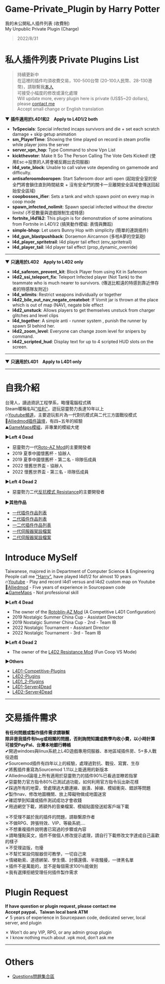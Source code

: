 # Game-Private_Plugin by Harry Potter
我的未公開私人插件列表 (收費制)<br/>
My Unpublic Private Plugin (Charge) 
> 2022/8/31

# 私人插件列表 Private Plugins List
>持續更新中<br/>
在這裡的插件均須收費交易，100-500台幣 (20-100人民幣、28-130港幣)，請聯繫我[本人](https://steamcommunity.com/profiles/76561198026784913)<br/>
可接受小幅度的修改或漢化處理<br/>
Will update more, every plugin here is private (US$5~20 dollars), please [contact me](https://steamcommunity.com/profiles/76561198026784913)<br/>
Accept small change or English translation<br/>

▼ **插件適用於L4D1和2　Apply to L4D1/2 both**
  * <b>1vSpecials</b>: Special infected incaps survivors and die + set each scratch damage + skip getup animation
  * <b>sm_PlayerTime</b>: Showing the time played on record in steam profile while player joins the server
  * <b>server_vpn_hop</b>: Type Command to show Vpn List
  * <b>kickthevoter</b>: Make It So The Person Calling The Vote Gets Kicked! (使用Esc->投票的人將會被反踢出去伺服器)
  * <b>l4d_vote_block</b>: Unable to call valve vote depending on gamemode and difficulty.
  * <b>antisaferoomdooropen</b>: Start Saferoom door anti open (起始安全室的安全門將會鎖住直到時間結束 + 沒有安全門的關卡一旦離開安全區域會傳送回起始安全區域)
  * <b>coopbosses_ifier</b>: Sets a tank and witch spawn point on every map in coop mode
  * <b>spawn_infected_nolimit</b>: Spawn special infected without the director limits! (不受數量與遊戲限制生成特感)
  * <b>fortnite_l4d1&2</b>: This plugin is for demonstration of some animations from Fortnite in L4D1/2 (搞笑動作模組: 表情與舞蹈)
  * <b>simple-bhop</b>: Let users Bunny Hop with simplicity (簡單的連跳插件)
  * <b>l4d_gun_blastpushback</b>: Doraemon Aircannon (多啦A夢的空氣砲)
  * <b>l4d_player_spritetrail</b>: l4d player tail effect (env_spritetrail)
  * <b>l4d_player_tail</b>: l4d player tail effect (prop_dynamic_override)
- - - -
▼ **只適用於L4D2　Apply to L4D2 only**
  * <b>l4d_saferom_prevent_kit</b>: Block Player from using Kit in Saferoom
  * <b>l4d2_ssi_teleport_fix</b>: Teleport Infected player (Not Tank) to the teammate who is much nearer to survivors. (傳送比較遠的特感到靠近倖存者的特感隊友附近)
  * <b>l4d_wlimits</b>: Restrict weapons individually or together
  * <b>l4d2_bile_out_nav_negate_createbot</b>: If Vomit jar is thrown at the place which is out of map (NAV), negate bile effect
  * <b>l4d2_unstuck</b>: Allows players to get themselves unstuck from charger glitches and level clips
  * <b>l4d_together</b>: A simple anti - runner system , punish the runner by spawn SI behind her.
  * <b>l4d2_zoom_level</b>: Everyone can change zoom level for snipers by command.
  * <b>l4d2_scripted_hud</b>: Display text for up to 4 scripted HUD slots on the screen.
- - - -
▼ **只適用於L4D1　Apply to L4D1 only**
- - - -
# 自我介紹
台灣人，讀過資訊工程學系，略懂電腦程式碼<br/>
Steam暱稱名叫["哈利"](https://steamcommunity.com/profiles/76561198026784913)，遊玩惡靈勢力長達10年以上<br/>
🔥[Youtube頻道](https://www.youtube.com/c/HarryPotterxToy)，主要遊玩影片為一代對抗模式與二代三方圖戰役模式 <br/>
📜[Alliedmod插件論壇](https://forums.alliedmods.net/member.php?u=281812)，有四~五年的經驗<br/>
⛰️[GameMaps模組](https://www.gamemaps.com/profile/194420)，非專業的模組大佬

**▶Left 4 Dead**
* 惡靈勢力一代[Roto-AZ Mod](https://github.com/fbef0102/Rotoblin-AZMod)的主要開發者
* 2019 夏季中國懷舊杯 - 協辦人
* 2019 夏季中國懷舊杯 - 第二名 - IB隊伍成員
* 2022 懷舊世界盃 - 協辦人
* 2022 懷舊世界盃 - 第三名 - IB隊伍成員

**▶Left 4 Dead 2**
* 惡靈勢力二代[反抗模式 Resistance](https://steamcommunity.com/groups/left4dead2_resistance)的主要開發者

**▶其他作品**
* [一代插件作品列表](https://github.com/fbef0102/L4D1-Competitive-Plugins)
* [二代插件作品列表](https://github.com/fbef0102/L4D2-Plugins)
* [一二代插件作品列表](https://github.com/fbef0102/L4D1_2-Plugins)
* [一代伺服器架設檔案](https://github.com/fbef0102/L4D1-Server4Dead)
* [二代伺服器架設檔案](https://github.com/fbef0102/L4D2-Server4Dead)

# Introduce MySelf
Taiwanese, majored in in Department of Computer Science & Engineering<br/>
People call me ["Harry"](https://steamcommunity.com/profiles/76561198026784913), have played l4d1/2 for almost 10 years <br/>
🔥[Youtube](https://www.youtube.com/c/HarryPotterxToy) - Play and record l4d1 versus and l4d2 custom map on Youtube <br/>
📜[Alliedmod](https://forums.alliedmods.net/member.php?u=281812) - Five years of experience in Sourcepawn code <br/>
⛰️[GameMaps](https://www.gamemaps.com/profile/194420) - Not professional skill

**▶Left 4 Dead**
* The owner of the [Rotoblin-AZ Mod](https://github.com/fbef0102/Rotoblin-AZMod) (A Competitive L4D1 Configuration)
* 2019 Nostalgic Summer China Cup - Assistant Director
* 2019 Nostalgic Summer China Cup - 2nd - Team IB
* 2022 Nostalgic Tournament - Assistant Director
* 2022 Nostalgic Tournament - 3rd - Team IB

**▶Left 4 Dead 2**
* The owner of the [L4D2 Resistance Mod](https://steamcommunity.com/groups/left4dead2_resistance) (Fun Coop VS Mode)

**▶Others**
* [L4D1-Competitive-Plugins](https://github.com/fbef0102/L4D1-Competitive-Plugins)
* [L4D2-Plugins](https://github.com/fbef0102/L4D2-Plugins)
* [L4D1_2-Plugins](https://github.com/fbef0102/L4D1_2-Plugins)
* [L4D1-Server4Dead](https://github.com/fbef0102/L4D1-Server4Dead)
* [L4D2-Server4Dead](https://github.com/fbef0102/L4D2-Server4Dead)
- - - -
# 交易插件需求
**有任何問題或製作插件需求請聯繫**<br/>
**除非是我插件有bug或相關的問題，否則詢問知識或教學均收小費，以小時計算**<br/>
**可接受PayPal、台灣本地銀行轉帳**<br/>
✔開過windoes與linux系統上L4D遊戲專用伺服器、本地區域插件房、5+多人戰役遊戲 <br/>
✔Sourcemod插件有四年以上的經驗，處理過對抗、戰役、寫實、生存<br/>
✔將舊插件重寫為Sourcemod 1.11以上能適用的新版本<br/>
✔Alliedmod論壇上所有適用於惡靈勢力的插件90%已看過並瞭若指掌<br/>
✔惡靈勢力官方指令80%已測試過功能，如何利用官方指令玩出新花樣<br/>
✔踩過所有的地雷，曾處理過大廳連線、崩潰、掉線、模組衝突、錯誤等問題<br/>
✔製作nav、修改地圖機關、放上障礙物做成地圖迷宮<br/>
✔確認學到知識或插件測試成功才會收錢<br/>
✔用過網空下載，將額外的音樂檔案、模組貼圖發送給客戶端下載<br/>

✗不受理不屬於我的插件的問題，請聯繫原作者<br/>
✗不做RPG、誇張特效、VIP、等級系統....<br/>
✗不想重複插件說明書已寫過的步驟或內容<br/>
✗請略懂點英文，插件不做個人修改提示處理，請自行下載修改文字達成自己喜歡的樣子<br/>
✗不受理盜版，勿擾<br/>
✗不幫忙架設伺服器但可教學，一切自己來<br/>
✗情緒勒索、道德綁架、學生價、討價還價、半夜騷擾，一律黑名單<br/>
✗插件不是萬能的，並不是每個需求100％能做到<br/>
✗我有選擇拒絕受理任何插件製作需求<br/>

# Plugin Request
**If have question or plugin request, please contact me**<br/>
**Accept paypal、Taiwan local bank ATM**<br/>
✔ 5 years of experience in Sourcepawn code, dedicated server, local server, and plugin<br/>

✗ Won't do any VIP, RPG, or any admin group plugin<br/>
✗ I know nothing much about .vpk mod, don't ask me
- - - -
# Others
* [Questions問題集合區](https://github.com/fbef0102/Game-Private_Plugin/tree/main/Questions)

